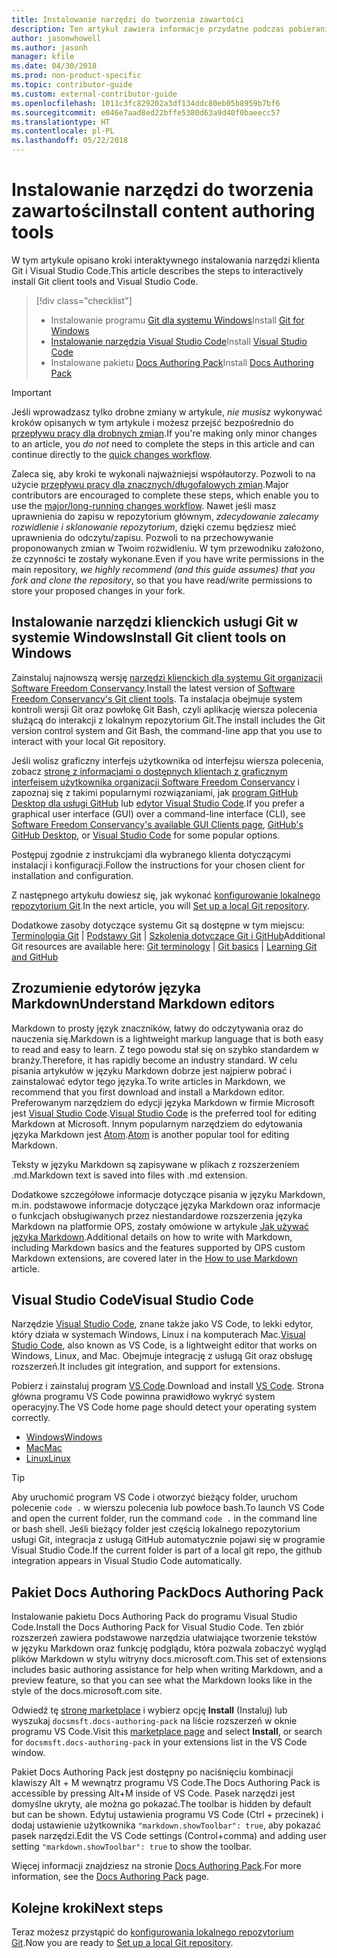 ```yaml
---
title: Instalowanie narzędzi do tworzenia zawartości
description: Ten artykuł zawiera informacje przydatne podczas pobierania i instalowania narzędzi klienta potrzebnych do programu Git oraz edytowania plików ze znacznikami języka Markdown.
author: jasonwhowell
ms.author: jasonh
manager: kfile
ms.date: 04/30/2018
ms.prod: non-product-specific
ms.topic: contributor-guide
ms.custom: external-contributor-guide
ms.openlocfilehash: 1011c3fc829202a3df134ddc80eb05b8959b7bf6
ms.sourcegitcommit: e046e7aad8ed22bffe5380d63a9d40f0baeecc57
ms.translationtype: HT
ms.contentlocale: pl-PL
ms.lasthandoff: 05/22/2018
---
```

# <a name="install-content-authoring-tools"></a><span data-ttu-id="8dddd-103">Instalowanie narzędzi do tworzenia zawartości</span><span class="sxs-lookup"><span data-stu-id="8dddd-103">Install content authoring tools</span></span>

<span data-ttu-id="8dddd-104">W tym artykule opisano kroki interaktywnego instalowania narzędzi klienta Git i Visual Studio Code.</span><span class="sxs-lookup"><span data-stu-id="8dddd-104">This article describes the steps to interactively install Git client tools and Visual Studio Code.</span></span>
> [!div class="checklist"]
> * <span data-ttu-id="8dddd-105">Instalowanie programu [Git dla systemu Windows](https://git-scm.com/download/win)</span><span class="sxs-lookup"><span data-stu-id="8dddd-105">Install [Git for Windows](https://git-scm.com/download/win)</span></span>
> * <span data-ttu-id="8dddd-106">[Instalowanie narzędzia Visual Studio Code](https://code.visualstudio.com/)</span><span class="sxs-lookup"><span data-stu-id="8dddd-106">Install [Visual Studio Code](https://code.visualstudio.com/)</span></span>
> * <span data-ttu-id="8dddd-107">Instalowane pakietu [Docs Authoring Pack](https://marketplace.visualstudio.com/items?itemName=docsmsft.docs-authoring-pack)</span><span class="sxs-lookup"><span data-stu-id="8dddd-107">Install [Docs Authoring Pack](https://marketplace.visualstudio.com/items?itemName=docsmsft.docs-authoring-pack)</span></span>

>[!IMPORTANT]
> <span data-ttu-id="8dddd-108">Jeśli wprowadzasz tylko drobne zmiany w artykule, *nie musisz* wykonywać kroków opisanych w tym artykule i możesz przejść bezpośrednio do [przepływu pracy dla drobnych zmian](index.md#quick-edits-to-existing-documents).</span><span class="sxs-lookup"><span data-stu-id="8dddd-108">If you're making only minor changes to an article, you *do not* need to complete the steps in this article and can continue directly to the [quick changes workflow](index.md#quick-edits-to-existing-documents).</span></span>
>
> <span data-ttu-id="8dddd-109">Zaleca się, aby kroki te wykonali najważniejsi współautorzy. Pozwoli to na użycie [przepływu pracy dla znacznych/długofalowych zmian](how-to-write-workflows-major.md).</span><span class="sxs-lookup"><span data-stu-id="8dddd-109">Major contributors are encouraged to complete these steps, which enable you to use the [major/long-running changes workflow](how-to-write-workflows-major.md).</span></span> <span data-ttu-id="8dddd-110">Nawet jeśli masz uprawnienia do zapisu w repozytorium głównym, *zdecydowanie zalecamy rozwidlenie i sklonowanie repozytorium*, dzięki czemu będziesz mieć uprawnienia do odczytu/zapisu. Pozwoli to na przechowywanie proponowanych zmian w Twoim rozwidleniu. W tym przewodniku założono, że czynności te zostały wykonane.</span><span class="sxs-lookup"><span data-stu-id="8dddd-110">Even if you have write permissions in the main repository, *we highly recommend (and this guide assumes) that you fork and clone the repository*, so that you have read/write permissions to store your proposed changes in your fork.</span></span>

## <a name="install-git-client-tools-on-windows"></a><span data-ttu-id="8dddd-111">Instalowanie narzędzi klienckich usługi Git w systemie Windows</span><span class="sxs-lookup"><span data-stu-id="8dddd-111">Install Git client tools on Windows</span></span>

 <span data-ttu-id="8dddd-112">Zainstaluj najnowszą wersję [narzędzi klienckich dla systemu Git organizacji Software Freedom Conservancy](https://git-scm.com/download/).</span><span class="sxs-lookup"><span data-stu-id="8dddd-112">Install the latest version of [Software Freedom Conservancy's Git client tools](https://git-scm.com/download/).</span></span> <span data-ttu-id="8dddd-113">Ta instalacja obejmuje system kontroli wersji Git oraz powłokę Git Bash, czyli aplikację wiersza polecenia służącą do interakcji z lokalnym repozytorium Git.</span><span class="sxs-lookup"><span data-stu-id="8dddd-113">The install includes the Git version control system and Git Bash, the command-line app that you use to interact with your local Git repository.</span></span>

<span data-ttu-id="8dddd-114">Jeśli wolisz graficzny interfejs użytkownika od interfejsu wiersza polecenia, zobacz [stronę z informacjami o dostępnych klientach z graficznym interfejsem użytkownika organizacji Software Freedom Conservancy](https://git-scm.com/downloads/guis) i zapoznaj się z takimi popularnymi rozwiązaniami, jak [program GitHub Desktop dla usługi GitHub](https://desktop.github.com/) lub [edytor Visual Studio Code](https://www.visualstudio.com/products/code-vs.aspx).</span><span class="sxs-lookup"><span data-stu-id="8dddd-114">If you prefer a graphical user interface (GUI) over a command-line interface (CLI), see [Software Freedom Conservancy's available GUI Clients page](https://git-scm.com/downloads/guis), [GitHub's GitHub Desktop](https://desktop.github.com/), or [Visual Studio Code](https://www.visualstudio.com/products/code-vs.aspx) for some popular options.</span></span>

<span data-ttu-id="8dddd-115">Postępuj zgodnie z instrukcjami dla wybranego klienta dotyczącymi instalacji i konfiguracji.</span><span class="sxs-lookup"><span data-stu-id="8dddd-115">Follow the instructions for your chosen client for installation and configuration.</span></span>

<span data-ttu-id="8dddd-116">Z następnego artykułu dowiesz się, jak wykonać [konfigurowanie lokalnego repozytorium Git](get-started-setup-local.md).</span><span class="sxs-lookup"><span data-stu-id="8dddd-116">In the next article, you will [Set up a local Git repository](get-started-setup-local.md).</span></span>

   <span data-ttu-id="8dddd-117">Dodatkowe zasoby dotyczące systemu Git są dostępne w tym miejscu: [Terminologia Git](https://help.github.com/articles/github-glossary) | [Podstawy Git](https://git-scm.com/book/en/v2/Getting-Started-Git-Basics) | [Szkolenia dotyczące Git i GitHub](https://help.github.com/articles/good-resources-for-learning-git-and-github/)</span><span class="sxs-lookup"><span data-stu-id="8dddd-117">Additional Git resources are available here: [Git terminology](https://help.github.com/articles/github-glossary) | [Git basics](https://git-scm.com/book/en/v2/Getting-Started-Git-Basics) | [Learning Git and GitHub](https://help.github.com/articles/good-resources-for-learning-git-and-github/)</span></span>

## <a name="understand-markdown-editors"></a><span data-ttu-id="8dddd-118">Zrozumienie edytorów języka Markdown</span><span class="sxs-lookup"><span data-stu-id="8dddd-118">Understand Markdown editors</span></span>

<span data-ttu-id="8dddd-119">Markdown to prosty język znaczników, łatwy do odczytywania oraz do nauczenia się.</span><span class="sxs-lookup"><span data-stu-id="8dddd-119">Markdown is a lightweight markup language that is both easy to read and easy to learn.</span></span> <span data-ttu-id="8dddd-120">Z tego powodu stał się on szybko standardem w branży.</span><span class="sxs-lookup"><span data-stu-id="8dddd-120">Therefore, it has rapidly become an industry standard.</span></span> <span data-ttu-id="8dddd-121">W celu pisania artykułów w języku Markdown dobrze jest najpierw pobrać i zainstalować edytor tego języka.</span><span class="sxs-lookup"><span data-stu-id="8dddd-121">To write articles in Markdown, we recommend that you first download and install a Markdown editor.</span></span>  <span data-ttu-id="8dddd-122">Preferowanym narzędziem do edycji języka Markdown w firmie Microsoft jest [Visual Studio Code](https://code.visualstudio.com/).</span><span class="sxs-lookup"><span data-stu-id="8dddd-122">[Visual Studio Code](https://code.visualstudio.com/) is the preferred tool for editing Markdown at Microsoft.</span></span> <span data-ttu-id="8dddd-123">Innym popularnym narzędziem do edytowania języka Markdown jest [Atom](https://atom.io).</span><span class="sxs-lookup"><span data-stu-id="8dddd-123">[Atom](https://atom.io) is another popular tool for editing Markdown.</span></span>

<span data-ttu-id="8dddd-124">Teksty w języku Markdown są zapisywane w plikach z rozszerzeniem .md.</span><span class="sxs-lookup"><span data-stu-id="8dddd-124">Markdown text is saved into files with .md extension.</span></span>

<span data-ttu-id="8dddd-125">Dodatkowe szczegółowe informacje dotyczące pisania w języku Markdown, m.in. podstawowe informacje dotyczące języka Markdown oraz informacje o funkcjach obsługiwanych przez niestandardowe rozszerzenia języka Markdown na platformie OPS, zostały omówione w artykule [Jak używać języka Markdown](how-to-write-use-markdown.md).</span><span class="sxs-lookup"><span data-stu-id="8dddd-125">Additional details on how to write with Markdown, including Markdown basics and the features supported by OPS custom Markdown extensions, are covered later in the [How to use Markdown](how-to-write-use-markdown.md) article.</span></span>

## <a name="visual-studio-code"></a><span data-ttu-id="8dddd-126">Visual Studio Code</span><span class="sxs-lookup"><span data-stu-id="8dddd-126">Visual Studio Code</span></span>

<span data-ttu-id="8dddd-127">Narzędzie [Visual Studio Code](https://code.visualstudio.com/), znane także jako VS Code, to lekki edytor, który działa w systemach Windows, Linux i na komputerach Mac.</span><span class="sxs-lookup"><span data-stu-id="8dddd-127">[Visual Studio Code](https://code.visualstudio.com/), also known as VS Code, is a lightweight editor that works on Windows, Linux, and Mac.</span></span> <span data-ttu-id="8dddd-128">Obejmuje integrację z usługą Git oraz obsługę rozszerzeń.</span><span class="sxs-lookup"><span data-stu-id="8dddd-128">It includes git integration, and support for extensions.</span></span>

<span data-ttu-id="8dddd-129">Pobierz i zainstaluj program [VS Code](https://code.visualstudio.com/).</span><span class="sxs-lookup"><span data-stu-id="8dddd-129">Download and install [VS Code](https://code.visualstudio.com/).</span></span> <span data-ttu-id="8dddd-130">Strona główna programu VS Code powinna prawidłowo wykryć system operacyjny.</span><span class="sxs-lookup"><span data-stu-id="8dddd-130">The VS Code home page should detect your operating system correctly.</span></span>

- [<span data-ttu-id="8dddd-131">Windows</span><span class="sxs-lookup"><span data-stu-id="8dddd-131">Windows</span></span>](https://code.visualstudio.com/docs/setup/windows)
- [<span data-ttu-id="8dddd-132">Mac</span><span class="sxs-lookup"><span data-stu-id="8dddd-132">Mac</span></span>](https://code.visualstudio.com/docs/setup/mac)
- [<span data-ttu-id="8dddd-133">Linux</span><span class="sxs-lookup"><span data-stu-id="8dddd-133">Linux</span></span>](https://code.visualstudio.com/docs/setup/linux)

> [!TIP]
> <span data-ttu-id="8dddd-134">Aby uruchomić program VS Code i otworzyć bieżący folder, uruchom polecenie `code .` w wierszu polecenia lub powłoce bash.</span><span class="sxs-lookup"><span data-stu-id="8dddd-134">To launch VS Code and open the current folder, run the command `code .` in the command line or bash shell.</span></span> <span data-ttu-id="8dddd-135">Jeśli bieżący folder jest częścią lokalnego repozytorium usługi Git, integracja z usługą GitHub automatycznie pojawi się w programie Visual Studio Code.</span><span class="sxs-lookup"><span data-stu-id="8dddd-135">If the current folder is part of a local git repo, the github integration appears in Visual Studio Code automatically.</span></span>

## <a name="docs-authoring-pack"></a><span data-ttu-id="8dddd-136">Pakiet Docs Authoring Pack</span><span class="sxs-lookup"><span data-stu-id="8dddd-136">Docs Authoring Pack</span></span>
<span data-ttu-id="8dddd-137">Instalowanie pakietu Docs Authoring Pack do programu Visual Studio Code.</span><span class="sxs-lookup"><span data-stu-id="8dddd-137">Install the Docs Authoring Pack for Visual Studio Code.</span></span> <span data-ttu-id="8dddd-138">Ten zbiór rozszerzeń zawiera podstawowe narzędzia ułatwiające tworzenie tekstów w języku Markdown oraz funkcję podglądu, która pozwala zobaczyć wygląd plików Markdown w stylu witryny docs.microsoft.com.</span><span class="sxs-lookup"><span data-stu-id="8dddd-138">This set of extensions includes basic authoring assistance for help when writing Markdown, and a preview feature, so that you can see what the Markdown looks like in the style of the docs.microsoft.com site.</span></span>

   <span data-ttu-id="8dddd-139">Odwiedź tę [stronę marketplace](https://marketplace.visualstudio.com/items?itemName=docsmsft.docs-authoring-pack) i wybierz opcję **Install** (Instaluj) lub wyszukaj `docsmsft.docs-authoring-pack` na liście rozszerzeń w oknie programu VS Code.</span><span class="sxs-lookup"><span data-stu-id="8dddd-139">Visit this [marketplace page](https://marketplace.visualstudio.com/items?itemName=docsmsft.docs-authoring-pack) and select **Install**, or search for `docsmsft.docs-authoring-pack` in your extensions list in the VS Code window.</span></span> 

   <span data-ttu-id="8dddd-140">Pakiet Docs Authoring Pack jest dostępny po naciśnięciu kombinacji klawiszy Alt + M wewnątrz programu VS Code.</span><span class="sxs-lookup"><span data-stu-id="8dddd-140">The Docs Authoring Pack is accessible by pressing Alt+M inside of VS Code.</span></span> <span data-ttu-id="8dddd-141">Pasek narzędzi jest domyślne ukryty, ale można go pokazać.</span><span class="sxs-lookup"><span data-stu-id="8dddd-141">The toolbar is hidden by default but can be shown.</span></span> <span data-ttu-id="8dddd-142">Edytuj ustawienia programu VS Code (Ctrl + przecinek) i dodaj ustawienie użytkownika `"markdown.showToolbar": true`, aby pokazać pasek narzędzi.</span><span class="sxs-lookup"><span data-stu-id="8dddd-142">Edit the VS Code settings (Control+comma) and adding user setting `"markdown.showToolbar": true` to show the toolbar.</span></span>

   <span data-ttu-id="8dddd-143">Więcej informacji znajdziesz na stronie [Docs Authoring Pack](how-to-write-docs-auth-pack.md).</span><span class="sxs-lookup"><span data-stu-id="8dddd-143">For more information, see the [Docs Authoring Pack](how-to-write-docs-auth-pack.md) page.</span></span>


## <a name="next-steps"></a><span data-ttu-id="8dddd-144">Kolejne kroki</span><span class="sxs-lookup"><span data-stu-id="8dddd-144">Next steps</span></span>

<span data-ttu-id="8dddd-145">Teraz możesz przystąpić do [konfigurowania lokalnego repozytorium Git](get-started-setup-local.md).</span><span class="sxs-lookup"><span data-stu-id="8dddd-145">Now you are ready to [Set up a local Git repository](get-started-setup-local.md).</span></span>
